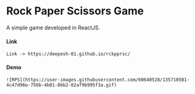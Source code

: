 # Rock Paper Scissors Game
  A simple game developed in ReactJS.
  
  #### Link

    Link -> https://deepesh-01.github.io/rckpprsc/
    
  #### Demo
  
    ![RPS](https://user-images.githubusercontent.com/60640528/135710581-4c47d96e-756b-4b81-8bb2-02af9b995f3a.gif)

    
